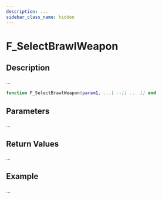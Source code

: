 ```yaml
---
description: ...
sidebar_class_name: hidden
---
```


# F_SelectBrawlWeapon

## Description

...

```lua
function F_SelectBrawlWeapon(param1, ...) --[[ ... ]] end
```

## Parameters

...

## Return Values

...

## Example

...

